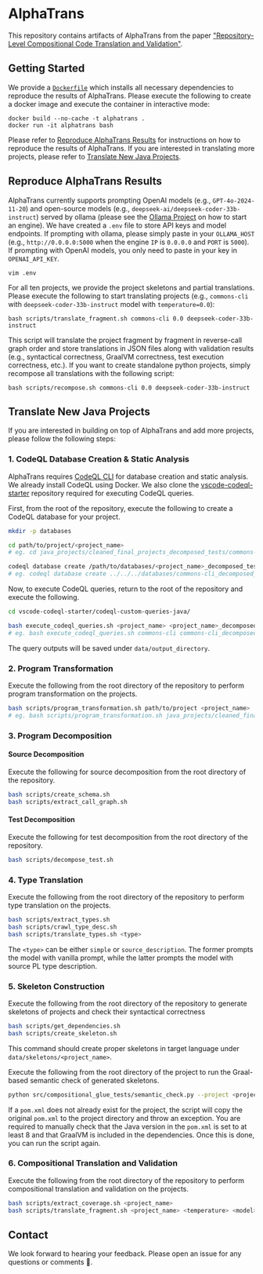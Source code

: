 # AlphaTrans
This repository contains artifacts of AlphaTrans from the paper ["Repository-Level Compositional Code Translation and Validation"](https://arxiv.org/abs/2410.24117).

## Getting Started
We provide a [`Dockerfile`](/Dockerfile) which installs all necessary dependencies to reproduce the results of AlphaTrans. Please execute the following to create a docker image and execute the container in interactive mode:

```
docker build --no-cache -t alphatrans .
docker run -it alphatrans bash
```

Please refer to [Reproduce AlphaTrans Results](#reproduce-alphatrans-results) for instructions on how to reproduce the results of AlphaTrans. If you are interested in translating more projects, please refer to [Translate New Java Projects](#translate-new-java-projects).

## Reproduce AlphaTrans Results
AlphaTrans currently supports prompting OpenAI models (e.g., `GPT-4o-2024-11-20`) and open-source models (e.g., `deepseek-ai/deepseek-coder-33b-instruct`) served by ollama (please see the [Ollama Project](https://ollama.com/) on how to start an engine). We have created a `.env` file to store API keys and model endpoints. If prompting with ollama, please simply paste in your `OLLAMA_HOST` (e.g., `http://0.0.0.0:5000` when the engine `IP` is `0.0.0.0` and `PORT` is `5000`). If prompting with OpenAI models, you only need to paste in your key in `OPENAI_API_KEY`.

```
vim .env
```

For all ten projects, we provide the project skeletons and partial translations. Please execute the following to start translating projects (e.g., `commons-cli` with `deepseek-coder-33b-instruct` model with `temperature=0.0`):

```
bash scripts/translate_fragment.sh commons-cli 0.0 deepseek-coder-33b-instruct
```

This script will translate the project fragment by fragment in reverse-call graph order and store translations in JSON files along with validation results (e.g., syntactical correctness, GraalVM correctness, test execution correctness, etc.). If you want to create standalone python projects, simply recompose all translations with the following script:

```
bash scripts/recompose.sh commons-cli 0.0 deepseek-coder-33b-instruct
```

## Translate New Java Projects
If you are interested in building on top of AlphaTrans and add more projects, please follow the following steps:

### 1. CodeQL Database Creation & Static Analysis

AlphaTrans requires [CodeQL CLI](https://docs.github.com/en/code-security/codeql-cli/getting-started-with-the-codeql-cli/setting-up-the-codeql-cli) for database creation and static analysis. We already install CodeQL using Docker. We also clone the [vscode-codeql-starter](https://github.com/github/vscode-codeql-starter) repository required for executing CodeQL queries.

First, from the root of the repository, execute the following to create a CodeQL database for your project.

```bash
mkdir -p databases

cd path/to/project/<project_name>
# eg. cd java_projects/cleaned_final_projects_decomposed_tests/commons-cli

codeql database create /path/to/databases/<project_name>_decomposed_tests --language=java --overwrite
# eg. codeql database create ../../../databases/commons-cli_decomposed_tests --language=java --overwrite
```

Now, to execute CodeQL queries, return to the root of the repository and execute the following.

```bash
cd vscode-codeql-starter/codeql-custom-queries-java/

bash execute_codeql_queries.sh <project_name> <project_name>_decomposed_tests /path/to/output_directory
# eg. bash execute_codeql_queries.sh commons-cli commons-cli_decomposed_tests query_outputs_decomposed_tests
```

The query outputs will be saved under `data/output_directory`.

### 2. Program Transformation
Execute the following from the root directory of the repository to perform program transformation on the projects.

```bash
bash scripts/program_transformation.sh path/to/project <project_name>
# eg. bash scripts/program_transformation.sh java_projects/cleaned_final_projects_decomposed_tests commons-cli
```

### 3. Program Decomposition

#### Source Decomposition
Execute the following for source decomposition from the root directory of the repository.

```bash
bash scripts/create_schema.sh
bash scripts/extract_call_graph.sh
```

#### Test Decomposition
Execute the following for test decomposition from the root directory of the repository.

```bash
bash scripts/decompose_test.sh
```

### 4. Type Translation
Execute the following from the root directory of the repository to perform type translation on the projects.

```bash
bash scripts/extract_types.sh
bash scripts/crawl_type_desc.sh
bash scripts/translate_types.sh <type>
```

The `<type>` can be either `simple` or `source_description`. The former prompts the model with vanilla prompt, while the latter prompts the model with source PL type description.

### 5. Skeleton Construction
Execute the following from the root directory of the repository to generate skeletons of projects and check their syntactical correctness

```bash
bash scripts/get_dependencies.sh
bash scripts/create_skeleton.sh
```

This command should create proper skeletons in target language under `data/skeletons/<project_name>`.

Execute the following from the root directory of the project to run the Graal-based semantic check of generated skeletons.
```bash
python src/compositional_glue_tests/semantic_check.py --project <project_name> [--class=<class_name>] [--method=<method_name>]
```

If a `pom.xml` does not already exist for the project, the script will copy the original `pom.xml` to the project directory and throw an exception. You are required to manually check that the Java version in the `pom.xml` is set to at least 8 and that GraalVM is included in the dependencies. Once this is done, you can run the script again.

### 6. Compositional Translation and Validation

Execute the following from the root directory of the repository to perform compositional translation and validation on the projects.

```bash
bash scripts/extract_coverage.sh <project_name>
bash scripts/translate_fragment.sh <project_name> <temperature> <model>
```

## Contact
We look forward to hearing your feedback. Please open an issue for any questions or comments 🙏.
